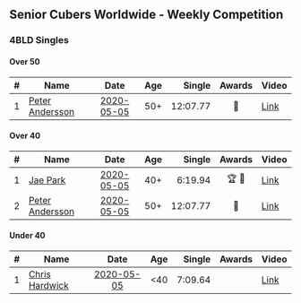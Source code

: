 ## Senior Cubers Worldwide - Weekly Competition
### 4BLD Singles

#### Over 50

| # | Name | Date | Age | Single | Awards | Video |
| :--: | -- | :--: | :--: | --: | :--: | -- |
| 1 | [Peter Andersson](../persons/peter_andersson.md) | [2020-05-05](results/2020-05-05.md) | 50+ | 12:07.77 | 🥈 | [Link](https://www.facebook.com/events/2624652641189887/permalink/2627420757579742/) |

#### Over 40

| # | Name | Date | Age | Single | Awards | Video |
| :--: | -- | :--: | :--: | --: | :--: | -- |
| 1 | [Jae Park](../persons/jae_park.md) | [2020-05-05](results/2020-05-05.md) | 40+ | 6:19.94 | 🏆 🥇 | [Link](https://www.facebook.com/events/2624652641189887/permalink/2625297171125434/) |
| 2 | [Peter Andersson](../persons/peter_andersson.md) | [2020-05-05](results/2020-05-05.md) | 50+ | 12:07.77 | 🥈 | [Link](https://www.facebook.com/events/2624652641189887/permalink/2627420757579742/) |

#### Under 40

| # | Name | Date | Age | Single | Awards | Video |
| :--: | -- | :--: | :--: | --: | :--: | -- |
| 1 | [Chris Hardwick](../persons/chris_hardwick.md) | [2020-05-05](results/2020-05-05.md) | <40 | 7:09.64 |  | [Link](https://www.facebook.com/events/2624652641189887/permalink/2625339637787854/) |


<!-- Global site tag (gtag.js) - Google Analytics -->
<script async src="https://www.googletagmanager.com/gtag/js?id=UA-86348435-3"></script>
<script>window.dataLayer = window.dataLayer || []; function gtag() {dataLayer.push(arguments);} gtag('js', new Date()); gtag('config', 'UA-86348435-3');</script>
